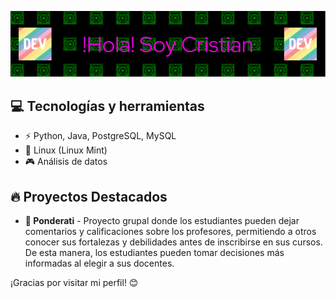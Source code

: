 ![Banner](./github-header-image.png)

## 💻 Tecnologías y herramientas
- ⚡ Python, Java, PostgreSQL, MySQL
- 🔧 Linux (Linux Mint)
- 🎮 Análisis de datos

## 🔥 Proyectos Destacados
- **📘 Ponderati** - Proyecto grupal donde los estudiantes pueden dejar comentarios y calificaciones sobre los profesores, permitiendo a otros conocer sus fortalezas y debilidades antes de inscribirse en sus cursos. De esta manera, los estudiantes pueden tomar decisiones más informadas al elegir a sus docentes.


¡Gracias por visitar mi perfil! 😊
